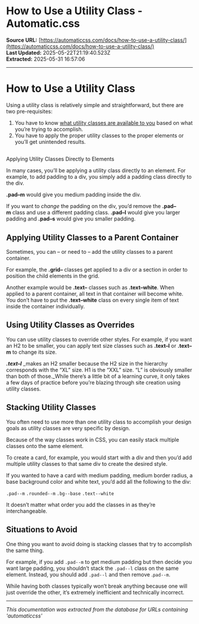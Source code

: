 # How to Use a Utility Class - Automatic.css

**Source URL:** [https://automaticcss.com/docs/how-to-use-a-utility-class/](https://automaticcss.com/docs/how-to-use-a-utility-class/)  
**Last Updated:** 2025-05-22T21:19:40.523Z  
**Extracted:** 2025-05-31 16:57:06

---

# How to Use a Utility Class

Using a utility class is relatively simple and straightforward, but there are two pre-requisites:

1.  You have to know [what utility classes are available to you](https://community.automaticcss.com/c/classes/) based on what you’re trying to accomplish.
2.  You have to apply the proper utility classes to the proper elements or you’ll get unintended results.

##   
Applying Utility Classes Directly to Elements

In many cases, you’ll be applying a utility class directly to an element. For example, to add padding to a div, you simply add a padding class directly to the div.

**.pad–m** would give you medium padding inside the div.

If you want to _change_ the padding on the div, you’d remove the **.pad–m** class and use a different padding class. **.pad–l** would give you larger padding and **.pad–s** would give you smaller padding.

## Applying Utility Classes to a Parent Container

Sometimes, you can – or need to – add the utility classes to a parent container.

For example, the **.grid–** classes get applied to a div or a section in order to position the child elements in the grid.

Another example would be **.text–** classes such as **.text–white**. When applied to a parent container, all text in that container will become white. You don’t have to put the **.text–white** class on every single item of text inside the container individually.

## Using Utility Classes as Overrides

You can use utility classes to override other styles. For example, if you want an H2 to be smaller, you can apply text size classes such as **.text–l** or **.text–m** to change its size.

**_.text–l_** _makes an H2 smaller because the H2 size in the hierarchy corresponds with the “XL” size. H1 is the “XXL” size. “L” is obviously smaller than both of those._While there’s a little bit of a learning curve, it only takes a few days of practice before you’re blazing through site creation using utility classes.

## Stacking Utility Classes

You often need to use more than one utility class to accomplish your design goals as utility classes are very specific by design.

Because of the way classes work in CSS, you can easily stack multiple classes onto the same element.

To create a card, for example, you would start with a div and then you’d add multiple utility classes to that same div to create the desired style. 

If you wanted to have a card with medium padding, medium border radius, a base background color and white text, you’d add all the following to the div:

`.pad--m` `.rounded--m` `.bg--base` `.text--white`

It doesn’t matter what order you add the classes in as they’re interchangeable.

## Situations to Avoid

One thing you want to avoid doing is stacking classes that try to accomplish the same thing.

For example, if you add `.pad--m` to get medium padding but then decide you want large padding, you shouldn’t stack the `.pad--l` class on the same element. Instead, you should add `.pad--l` and then remove .`pad--m`. 

While having both classes typically won’t break anything because one will just override the other, it’s extremely inefficient and technically incorrect.

---

*This documentation was extracted from the database for URLs containing 'automaticcss'*
